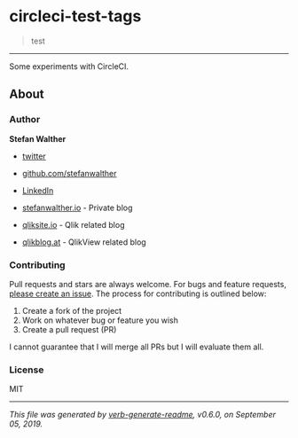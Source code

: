 # circleci-test-tags

> test

---

Some experiments with CircleCI.

## About

### Author
**Stefan Walther**

* [twitter](http://twitter.com/waltherstefan)  
* [github.com/stefanwalther](http://github.com/stefanwalther) 
* [LinkedIn](https://www.linkedin.com/in/stefanwalther/) 

* [stefanwalther.io](http://stefanwalther.io) - Private blog
* [qliksite.io](http://qliksite.io) - Qlik related blog
* [qlikblog.at](http://qlikblog.at) - QlikView related blog

### Contributing
Pull requests and stars are always welcome. For bugs and feature requests, [please create an issue](https://github.com/stefanwalther/circleci-test-tags/issues). The process for contributing is outlined below:

1. Create a fork of the project
2. Work on whatever bug or feature you wish
3. Create a pull request (PR)

I cannot guarantee that I will merge all PRs but I will evaluate them all.

### License
MIT

***

_This file was generated by [verb-generate-readme](https://github.com/verbose/verb-generate-readme), v0.6.0, on September 05, 2019._

